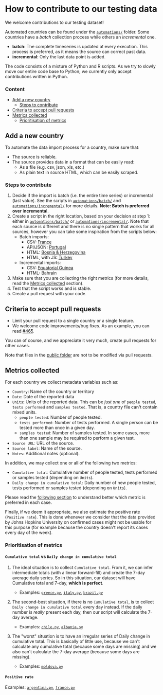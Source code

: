 # How to contribute to our testing data

We welcome contributions to our testing dataset! 

Automated countries can be found under the [`automations/`](../../scripts/testing/automations) folder. Some countries have a _batch_ collection process while others an _incremental_ one.

- **batch**: The complete timeseries is updated at every execution. This process is preferred, as it means the source can correct past data.
- **incremental**: Only the last data point is added. 

The code consists of a mixture of Python and R scripts. As we try to slowly move our entire code base to Python, we currently only accept contributions written in Python.

### Content
- [Add a new country](#add-a-new-country)
    - [Steps to contribute](#steps-to-contribute)
- [Criteria to accept pull requests](#criteria-to-accept-pull-requests)
- [Metrics collected](#metrics-collected)
    - [Prioritisation of metrics](#prioritisation-of-metrics)

## Add a new country
To automate the data import process for a country, make sure that:
- The source is reliable.
- The source provides data in a format that can be easily read:
    - As a file (e.g. csv, json, xls, etc.)
    - As plain text in source HTML, which can be easily scraped.

### Steps to contribute
1. Decide if the import is batch (i.e. the entire time series) or incremental (last value). See the scripts in
   [`automations/batch/`](../../scripts/testing/automations/batch) and [`automations/incremental/`](../../scripts/testing/automations/incremental) for more details. **Note: Batch is preferred over incremental**.
2. Create a script in the right location, based on your decision at step 1: either in [`automations/batch/`](../../scripts/testing/automations/batch) or
   [`automations/incremental/`](../../scripts/testing/automations/incremental). Note that each source is different and there is no single pattern that works for all sources, however you can take some inspiration from the scripts below:
    - Batch imports:
        - CSV: [France](../../scripts/testing/automations/batch/france.py)
        - API/JSON: [Portugal](../../scripts/testing/automations/batch/portugal.py)
        - HTML: [Bosnia & Herzegovina](../../scripts/testing/automations/batch/bosnia_herzegovina.py)
        - HTML, with JS: [Turkey](../../scripts/testing/automations/batch/turkey.py)
    - Incremental imports:
        - CSV: [Equatorial Guinea](../../scripts/testing/automations/incremental/equatorial-guinea.py)
        - HTML: [Bahrain](../../scripts/testing/automations/incremental/bahrain.py)
3. Make sure that you are collecting the right metrics (for more details, read the [Metrics collected](#metrics-collected) section).
4. Test that the script works and is stable.
5. Create a pull request with your code.


## Criteria to accept pull requests
- Limit your pull request to a single country or a single feature.
- We welcome code improvements/bug fixes. As an example, you can read [#465](https://github.com/owid/covid-19-data/pull/465).

You can of course, and we appreciate it very much, create pull requests for other cases.

Note that files in the [public folder](https://github.com/owid/covid-19-data/tree/master/public) are not to be modified via
pull requests.

## Metrics collected
For each country we collect metadata variables such as:

- `Country`: Name of the country or territory
- `Date`: Date of the reported data
- `Units`: Units of the reported data. This can be _just one_ of `people tested`, `tests performed` and `samples tested`. That is, a country file can't contain  mixed units.
    - `people tested`: Number of people tested.
    - `tests performed`: Number of tests performed. A single person can be tested more than once in a given day.
    - `samples tested`: Number of samples tested. In some cases, more than one sample may be required to
      perform a given test.
- `Source URL`: URL of the source.
- `Source label`: Name of the source.
- `Notes`: Additional notes (optional).

In addition, we may collect one or all of the following two metrics:

- `Cumulative total`: Cumulative number of people tested, tests performed or samples tested (depending on `Units`).
- `Daily change in cumulative total`: Daily number of new people tested, tests performed or samples tested (depending
  on `Units`).

Please read the [following section](#prioritisation-of-metrics)  to understand better which metric is preferred in each case.	 
 
Finally, if we deem it appropriate, we also estimate the positive rate (`Positive rate`). This is done whenever we
consider that the data provided by Johns Hopkins University on confirmed cases might not be usable for this purpose (for example because the country doesn't report its cases every day of the week).

### Prioritisation of metrics

#### `Cumulative total` vs `Daily change in cumulative total`
1. The ideal situation is to collect `Cumulative total`. From it, we can infer intermediate totals (with a linear
   forward-fill) and create the 7-day average daily series. So in this situation, our dataset will have Cumulative total
   and 7-day, **which is perfect**.
    
    - Examples: [`greece.py`](../../scripts/testing/automations/incremental/greece.py), [`italy.py`](../../scripts/testing/automations/batch/italy.py), [`brazil.py`](../../scripts/testing/automations/batch/brazil.py)
2. The second-best situation, if there is no `Cumulative total`, is to collect `Daily change in cumulative total` every
   day instead. If the daily number is _really_ present each day, then our script will calculate the 7-day average.

   - Examples: [`chile.py`](../../scripts/testing/automations/batch/chile.py), [`albania.py`](../../scripts/testing/automations/incremental/albania.py)
3. The "worst" situation is to have an irregular series of Daily change in cumulative total. This is basically of little
   use, because we can't calculate any cumulative total (because some days are missing) and we also can't calculate the
   7-day average (because some days are missing).
   
   - Examples: [`moldova.py`](../../scripts/testing/automations/incremental/moldova.py)

#### `Positive rate`
Examples: [`argentina.py`](../../scripts/testing/automations/batch/argentina.py), [`france.py`](../../scripts/testing/automations/batch/france.py)
